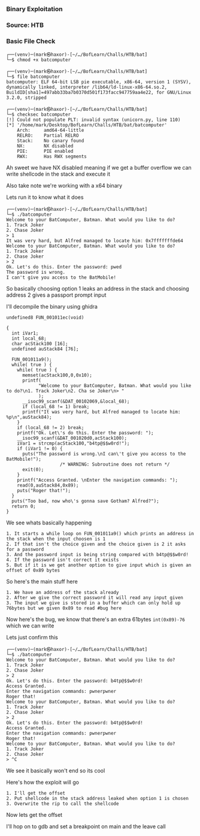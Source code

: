 ### Binary Exploitation

### Source: HTB

### Basic File Check

```
┌──(venv)─(mark㉿haxor)-[~/…/BofLearn/Challs/HTB/bat]
└─$ chmod +x batcomputer 
                                                                                                        
┌──(venv)─(mark㉿haxor)-[~/…/BofLearn/Challs/HTB/bat]
└─$ file batcomputer 
batcomputer: ELF 64-bit LSB pie executable, x86-64, version 1 (SYSV), dynamically linked, interpreter /lib64/ld-linux-x86-64.so.2, BuildID[sha1]=497abb33ba7b0370d501f173facc947759aa4e22, for GNU/Linux 3.2.0, stripped
                                                                                                        
┌──(venv)─(mark㉿haxor)-[~/…/BofLearn/Challs/HTB/bat]
└─$ checksec batcomputer 
[!] Could not populate PLT: invalid syntax (unicorn.py, line 110)
[*] '/home/mark/Desktop/BofLearn/Challs/HTB/bat/batcomputer'
    Arch:     amd64-64-little
    RELRO:    Partial RELRO
    Stack:    No canary found
    NX:       NX disabled
    PIE:      PIE enabled
    RWX:      Has RWX segments
```

Ah sweet we have NX disabled meaning if we get a buffer overflow we can write shellcode in the stack and execute it

Also take note we're working with a x64 binary

Lets run it to know what it does

```
┌──(venv)─(mark㉿haxor)-[~/…/BofLearn/Challs/HTB/bat]
└─$ ./batcomputer
Welcome to your BatComputer, Batman. What would you like to do?
1. Track Joker
2. Chase Joker
> 1
It was very hard, but Alfred managed to locate him: 0x7fffffffde64
Welcome to your BatComputer, Batman. What would you like to do?
1. Track Joker
2. Chase Joker
> 2
Ok. Let's do this. Enter the password: pwed
The password is wrong.
I can't give you access to the BatMobile!
```

So basically choosing option 1 leaks an address in the stack and choosing address 2 gives a passport prompt input

I'll decompile the binary using ghidra

```
undefined8 FUN_001011ec(void)

{
  int iVar1;
  int local_68;
  char acStack100 [16];
  undefined auStack84 [76];
  
  FUN_001011a9();
  while( true ) {
    while( true ) {
      memset(acStack100,0,0x10);
      printf(
            "Welcome to your BatComputer, Batman. What would you like to do?\n1. Track Joker\n2. Cha se Joker\n> "
            );
      __isoc99_scanf(&DAT_00102069,&local_68);
      if (local_68 != 1) break;
      printf("It was very hard, but Alfred managed to locate him: %p\n",auStack84);
    }
    if (local_68 != 2) break;
    printf("Ok. Let\'s do this. Enter the password: ");
    __isoc99_scanf(&DAT_001020d0,acStack100);
    iVar1 = strcmp(acStack100,"b4tp@$$w0rd!");
    if (iVar1 != 0) {
      puts("The password is wrong.\nI can\'t give you access to the BatMobile!");
                    /* WARNING: Subroutine does not return */
      exit(0);
    }
    printf("Access Granted. \nEnter the navigation commands: ");
    read(0,auStack84,0x89);
    puts("Roger that!");
  }
  puts("Too bad, now who\'s gonna save Gotham? Alfred?");
  return 0;
}
```

We see whats basically happening 

```
1. It starts a while loop on FUN_001011a9() which prints an address in the stack when the input choosen is 1
2. If that isn't the choice given and the choice given is 2 it asks for a password
3. And the password input is being string compared with b4tp@$$w0rd!
4. If the password isn't correct it exists
5. But if it is we get another option to give input which is given an offset of 0x89 bytes
```

So here's the main stuff here

```
1. We have an address of the stack already
2. After we give the correct password it will read any input given
3. The input we give is stored in a buffer which can only hold up 76bytes but we given 0x89 to read #bug here
```

Now here's the bug, we know that there's an extra 61bytes `int(0x89)-76` which we can write

Lets just confirm this 

```
┌──(venv)─(mark㉿haxor)-[~/…/BofLearn/Challs/HTB/bat]
└─$ ./batcomputer
Welcome to your BatComputer, Batman. What would you like to do?
1. Track Joker
2. Chase Joker
> 2
Ok. Let's do this. Enter the password: b4tp@$$w0rd!
Access Granted. 
Enter the navigation commands: pwnerpwner
Roger that!
Welcome to your BatComputer, Batman. What would you like to do?
1. Track Joker
2. Chase Joker
> 2
Ok. Let's do this. Enter the password: b4tp@$$w0rd!
Access Granted. 
Enter the navigation commands: pwnerpwner
Roger that!
Welcome to your BatComputer, Batman. What would you like to do?
1. Track Joker
2. Chase Joker
> ^C
```

We see it basically won't end so its cool 

Here's how the exploit will go 

```
1. I'll get the offset 
2. Put shellcode in the stack address leaked when option 1 is chosen
3. Overwrite the rip to call the shellcode
```

Now lets get the offset 

I'll hop on to gdb and set a breakpoint on main and the leave call 

```


